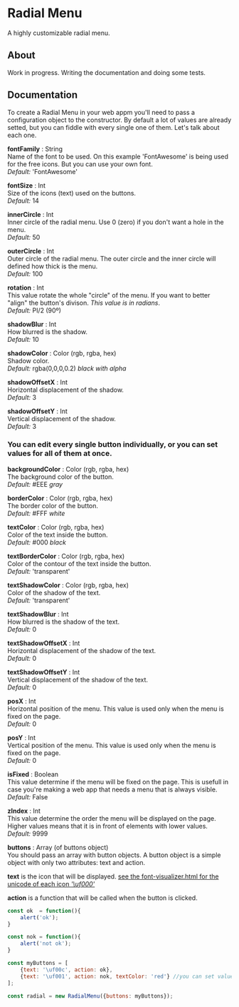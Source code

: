 # Radial Menu

A highly customizable radial menu.

## About

Work in progress. Writing the documentation and doing some tests.

## Documentation

To create a Radial Menu in your web appm you'll need to pass a configuration object to the constructor. By default a lot of values are already setted, but you can fiddle with every single one of them. Let's talk about each one.

**fontFamily** : String  
Name of the font to be used. On this example 'FontAwesome' is being used for the free icons. But you can use your own font.  
*Default:* 'FontAwesome'


**fontSize** : Int  
Size of the icons (text) used on the buttons.  
*Default:* 14


**innerCircle** : Int  
Inner circle of the radial menu. Use 0 (zero) if you don't want a hole in the menu.  
*Default:* 50


**outerCircle** : Int  
Outer circle of the radial menu. The outer circle and the inner circle will defined how thick is the menu.  
*Default:* 100


**rotation** : Int  
This value rotate the whole "circle" of the menu. If you want to better "align" the button's divison. *This value is in radians*.  
*Default:* PI/2 (90º)


**shadowBlur** : Int  
How blurred is the shadow.  
*Default:* 10


**shadowColor** : Color (rgb, rgba, hex)  
Shadow color.  
*Default:* rgba(0,0,0,0.2) *black with alpha*


**shadowOffsetX** : Int  
Horizontal displacement of the shadow.  
*Default:* 3

**shadowOffsetY** : Int  
Vertical displacement of the shadow.  
*Default:* 3


### You can edit every single button individually, or you can set values for all of them at once.


**backgroundColor** : Color (rgb, rgba, hex)   
The background color of the button.  
*Default:* #EEE *gray*


**borderColor** : Color (rgb, rgba, hex)  
The border color of the button.  
*Default:* #FFF *white*


**textColor** : Color (rgb, rgba, hex)  
Color of the text inside the button.  
*Default:* #000 *black*


**textBorderColor** : Color (rgb, rgba, hex)  
Color of the contour of the text inside the button.  
*Default:* 'transparent'


**textShadowColor** : Color (rgb, rgba, hex)  
Color of the shadow of the text.  
*Default:* 'transparent'  



**textShadowBlur** : Int  
How blurred is the shadow of the text.  
*Default:* 0


**textShadowOffsetX** : Int  
Horizontal displacement of the shadow of the text.  
*Default:* 0


**textShadowOffsetY** : Int  
Vertical displacement of the shadow of the text.  
*Default:* 0


**posX** : Int  
Horizontal position of the menu. This value is used only when the menu is fixed on the page.  
*Default:* 0


**posY** : Int  
Vertical position of the menu. This value is used only when the menu is fixed on the page.  
*Default:* 0


**isFixed** : Boolean  
This value determine if the menu will be fixed on the page. This is usefull in case you're making a web app that needs a menu that is always visible.  
*Default:* False


**zIndex** : Int  
This value determine the order the menu will be displayed on the page. Higher values means that it is in front of elements with lower values.  
*Default:* 9999


**buttons** : Array (of buttons object)  
You should pass an array with button objects. A button object is a simple object with only two attributes: text and action.  

**text** is the icon that will be displayed. [see the font-visualizer.html for the unicode of each icon *'\uf000'*](font-visualizer.html)

**action** is a function that will be called when the button is clicked.  


```javascript
const ok  = function(){
	alert('ok');
}

const nok = function(){
	alert('not ok');
}

const myButtons = [
	{text: '\uf00c', action: ok},
	{text: '\uf001', action: nok, textColor: 'red'} //you can set values for the button individually
];

const radial = new RadialMenu({buttons: myButtons});
```
